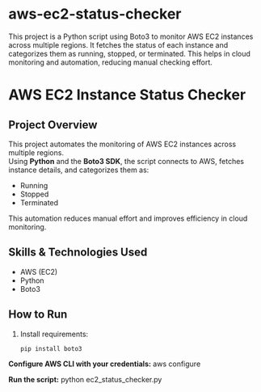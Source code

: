 # aws-ec2-status-checker
This project is a Python script using Boto3 to monitor AWS EC2 instances across multiple regions. It fetches the status of each instance and categorizes them as running, stopped, or terminated. This helps in cloud monitoring and automation, reducing manual checking effort.

# AWS EC2 Instance Status Checker

## Project Overview
This project automates the monitoring of AWS EC2 instances across multiple regions.  
Using **Python** and the **Boto3 SDK**, the script connects to AWS, fetches instance details, and categorizes them as:
- Running
- Stopped
- Terminated

This automation reduces manual effort and improves efficiency in cloud monitoring.

## Skills & Technologies Used
- AWS (EC2)
- Python
- Boto3

## How to Run
1. Install requirements:
   ```bash
   pip install boto3

**Configure AWS CLI with your credentials:**
aws configure

**Run the script:**
python ec2_status_checker.py


